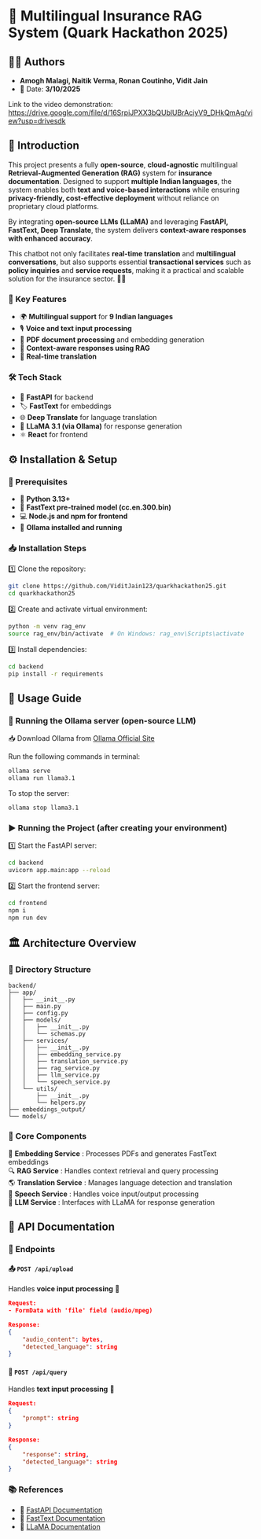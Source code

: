 # 🚀 Multilingual Insurance RAG System (Quark Hackathon 2025)

## 👨‍💻 Authors
- **Amogh Malagi, Naitik Verma, Ronan Coutinho, Vidit Jain**
- 📅 Date: **3/10/2025**

Link to the video demonstration: https://drive.google.com/file/d/16SrpiJPXX3bQUblUBrAciyV9_DHkQmAg/view?usp=drivesdk

## 📝 Introduction
This project presents a fully **open-source**, **cloud-agnostic** multilingual **Retrieval-Augmented Generation (RAG)** system for **insurance documentation**. Designed to support **multiple Indian languages**, the system enables both **text and voice-based interactions** while ensuring **privacy-friendly, cost-effective deployment** without reliance on proprietary cloud platforms.

By integrating **open-source LLMs (LLaMA)** and leveraging **FastAPI, FastText, Deep Translate**, the system delivers **context-aware responses with enhanced accuracy**.

This chatbot not only facilitates **real-time translation** and **multilingual conversations**, but also supports essential **transactional services** such as **policy inquiries** and **service requests**, making it a practical and scalable solution for the insurance sector. 🏦💬

### 🌟 Key Features
- 🌍 **Multilingual support** for **9 Indian languages**
- 🎙️ **Voice and text input processing**
- 📄 **PDF document processing** and embedding generation
- 🧠 **Context-aware responses using RAG**
- 🔄 **Real-time translation**

### 🛠️ Tech Stack
- 🚀 **FastAPI** for backend
- 🏷️ **FastText** for embeddings
- 🌐 **Deep Translate** for language translation
- 🦙 **LLaMA 3.1 (via Ollama)** for response generation
- ⚛️ **React** for frontend

## ⚙️ Installation & Setup

### 📌 Prerequisites
- 🐍 **Python 3.13+**
- 📂 **FastText pre-trained model (cc.en.300.bin)**
- 💻 **Node.js and npm for frontend**
- 🦙 **Ollama installed and running**

### 📥 Installation Steps
1️⃣ Clone the repository:
```bash
git clone https://github.com/ViditJain123/quarkhackathon25.git
cd quarkhackathon25
```

2️⃣ Create and activate virtual environment:
```bash
python -m venv rag_env
source rag_env/bin/activate  # On Windows: rag_env\Scripts\activate
```

3️⃣ Install dependencies:
```bash
cd backend
pip install -r requirements
```

## 🚀 Usage Guide

### 🦙 Running the Ollama server (open-source LLM)
📥 Download Ollama from [Ollama Official Site](https://ollama.com/download)

Run the following commands in terminal:
```bash
ollama serve
ollama run llama3.1
```
To stop the server:
```bash
ollama stop llama3.1
```

### ▶️ Running the Project (after creating your environment)

1️⃣ Start the FastAPI server:
```bash
cd backend
uvicorn app.main:app --reload
```

2️⃣ Start the frontend server:
```bash
cd frontend
npm i
npm run dev
```

## 🏛️ Architecture Overview

### 📂 Directory Structure
```
backend/
├── app/
│   ├── __init__.py
│   ├── main.py
│   ├── config.py
│   ├── models/
│   │   ├── __init__.py
│   │   └── schemas.py
│   ├── services/
│   │   ├── __init__.py
│   │   ├── embedding_service.py
│   │   ├── translation_service.py
│   │   ├── rag_service.py
│   │   ├── llm_service.py
│   │   └── speech_service.py
│   └── utils/
│       ├── __init__.py
│       └── helpers.py
├── embeddings_output/
└── models/
```

### 🔑 Core Components
📄 **Embedding Service** : Processes PDFs and generates FastText embeddings  
🔍 **RAG Service** : Handles context retrieval and query processing  
🌎 **Translation Service** : Manages language detection and translation  
🎤 **Speech Service** : Handles voice input/output processing  
🧠 **LLM Service** : Interfaces with LLaMA for response generation  

## 📡 API Documentation

### 🔌 Endpoints

#### 📤 `POST /api/upload`
Handles **voice input processing** 🎤
```json
Request:
- FormData with 'file' field (audio/mpeg)

Response:
{
    "audio_content": bytes,
    "detected_language": string
}
```

#### 💬 `POST /api/query`
Handles **text input processing** 📝
```json
Request:
{
    "prompt": string
}

Response:
{
    "response": string,
    "detected_language": string
}
```

### 📚 References
- 📘 [FastAPI Documentation](https://fastapi.tiangolo.com/)
- 📗 [FastText Documentation](https://fasttext.cc/)
- 🦙 [LLaMA Documentation](https://github.com/facebookresearch/llama)
